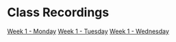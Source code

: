 # Class Recordings
[Week 1 - Monday](https://codingbootcamp.hosted.panopto.com/Panopto/Pages/Viewer.aspx?id=4daaf292-895c-46f5-8e98-115a07e030c5)
[Week 1 - Tuesday](https://codingbootcamp.hosted.panopto.com/Panopto/Pages/Viewer.aspx?id=37c976b2-1f4f-4b95-b84b-9646aa7af05f)
[Week 1 - Wednesday](https://codingbootcamp.hosted.panopto.com/Panopto/Pages/Viewer.aspx?id=6dff96ee-6aff-4324-b056-09565de58c43)
